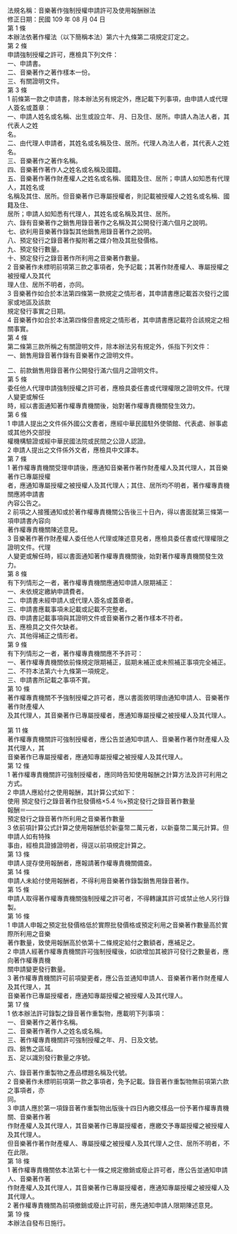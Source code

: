 法規名稱：音樂著作強制授權申請許可及使用報酬辦法  
修正日期：民國 109 年 08 月 04 日  
第 1 條  
本辦法依著作權法（以下簡稱本法）第六十九條第二項規定訂定之。  
第 2 條  
申請強制授權之許可，應檢具下列文件：  
一、申請書。  
二、音樂著作之著作樣本一份。  
三、有關證明文件。  
第 3 條  
1 前條第一款之申請書，除本辦法另有規定外，應記載下列事項，由申請人或代理人簽名或蓋章：  
一、申請人姓名或名稱、出生或設立年、月、日及住、居所。申請人為法人者，其代表人之姓  
名。  
二、由代理人申請者，其姓名或名稱及住、居所。代理人為法人者，其代表人之姓名。  
三、音樂著作之著作名稱。  
四、音樂著作著作人之姓名或名稱及國籍。  
五、音樂著作著作財產權人之姓名或名稱、國籍及住、居所；申請人如知悉有代理人，其姓名或  
名稱及其住、居所。但音樂著作已專屬授權者，則記載被授權人之姓名或名稱、國籍及住、  
居所；申請人如知悉有代理人，其姓名或名稱及其住、居所。  
六、錄有音樂著作之銷售用錄音著作之名稱及其公開發行滿六個月之說明。  
七、欲利用音樂著作錄製其他銷售用錄音著作之說明。  
八、預定發行之錄音著作擬附著之媒介物及其批發價格。  
九、預定發行數量。  
十、預定發行之錄音著作所利用之音樂著作數量。  
2 音樂著作未標明前項第三款之事項者，免予記載；其著作財產權人、專屬授權之被授權人及其代  
理人住、居所不明者，亦同。  
3 音樂著作如合於本法第四條第一款規定之情形者，其申請書應記載首次發行之國家或地區及該款  
規定發行事實之日期。  
4 音樂著作如合於本法第四條但書規定之情形者，其申請書應記載符合該規定之相關事實。  
第 4 條  
第二條第三款所稱之有關證明文件，除本辦法另有規定外，係指下列文件：  
一、銷售用錄音著作錄有音樂著作之證明文件。  


二、前款銷售用錄音著作公開發行滿六個月之證明文件。  
第 5 條  
委任他人代理申請強制授權之許可者，應檢具委任書或代理權限之證明文件。代理人變更或解任  
時，經以書面通知著作權專責機關後，始對著作權專責機關發生效力。  
第 6 條  
1 申請人提出之文件係外國公文書者，應經中華民國駐外使領館、代表處、辦事處或其他外交部授  
權機構驗證或經中華民國法院或民間之公證人認證。  
2 申請人提出之文件係外文者，應檢具中文譯本。  
第 7 條  
1 著作權專責機關受理申請後，應通知音樂著作著作財產權人及其代理人，其音樂著作已專屬授權  
者，應通知專屬授權之被授權人及其代理人；其住、居所均不明者，著作權專責機關應將申請書  
內容公告之。  
2 前項之人接獲通知或於著作權專責機關公告後三十日內，得以書面就第三條第一項申請書內容向  
著作權專責機關陳述意見。  
3 音樂著作著作財產權人委任他人代理或陳述意見者，應檢具委任書或代理權限之證明文件。代理  
人變更或解任時，經以書面通知著作權專責機關後，始對著作權專責機關發生效力。  
第 8 條  
有下列情形之一者，著作權專責機關應通知申請人限期補正：  
一、未依規定繳納申請費者。  
二、申請書未經申請人或代理人簽名或蓋章者。  
三、申請書應載事項未記載或記載不完整者。  
四、申請書記載事項與其證明文件或音樂著作之著作樣本不符者。  
五、應檢具之文件欠缺者。  
六、其他得補正之情形者。  
第 9 條  
有下列情形之一者，著作權專責機關應不予許可：  
一、著作權專責機關依前條規定限期補正，屆期未補正或未照補正事項完全補正。  
二、不符本法第六十九條第一項規定。  
三、申請書所記載之事項不實。  
第 10 條  
著作權專責機關不予強制授權之許可者，應以書面敘明理由通知申請人、音樂著作著作財產權人  
及其代理人，其音樂著作已專屬授權者，應通知專屬授權之被授權人及其代理人。  


第 11 條  
著作權專責機關許可強制授權者，應公告並通知申請人、音樂著作著作財產權人及其代理人，其  
音樂著作已專屬授權者，應通知專屬授權之被授權人及其代理人。  
第 12 條  
1 著作權專責機關許可強制授權者，應同時告知使用報酬之計算方法及許可利用之方式。  
2 申請人應給付之使用報酬，其計算公式如下：  
使用 預定發行之錄音著作批發價格×5.4 ％×預定發行之錄音著作數量  
報酬＝─────────────────────────────  
預定發行之錄音著作所利用之音樂著作數量  
3 依前項計算公式計算之使用報酬低於新臺幣二萬元者，以新臺幣二萬元計算。但申請人如有特殊  
事由，經檢具證據證明者，得逕以前項規定計算之。  
第 13 條  
申請人提存使用報酬者，應報請著作權專責機關備查。  
第 14 條  
申請人未給付使用報酬者，不得利用音樂著作錄製銷售用錄音著作。  
第 15 條  
申請人取得著作權專責機關強制授權之許可者，不得轉讓其許可或禁止他人另行錄製。  
第 16 條  
1 申請人申報之預定批發價格低於實際批發價格或預定利用之音樂著作數量高於實際所利用之音樂  
著作數量，致使用報酬高於依第十二條規定給付之數額者，應補足之。  
2 申請人經著作權專責機關許可強制授權後，如欲增加其被許可發行之數量者，應向著作權專責機  
關申請變更發行數量。  
3 著作權專責機關許可前項變更者，應公告並通知申請人、音樂著作著作財產權人及其代理人，其  
音樂著作已專屬授權者，應通知專屬授權之被授權人及其代理人。  
第 17 條  
1 依本辦法許可錄製之錄音著作重製物，應載明下列事項：  
一、音樂著作之著作名稱。  
二、音樂著作著作人之姓名或名稱。  
三、著作權專責機關許可強制授權之年、月、日及文號。  
四、銷售之區域。  
五、足以識別發行數量之序號。  


六、錄音著作重製物之產品標題名稱及代號。  
2 音樂著作未標明前項第一款之事項者，免予記載。錄音著作重製物無前項第六款之事項者，亦  
同。  
3 申請人應於第一項錄音著作重製物出版後十四日內繳交樣品一份予著作權專責機關、音樂著作著  
作財產權人及其代理人，其音樂著作已專屬授權者，應繳交予專屬授權之被授權人及其代理人。  
但音樂著作著作財產權人、專屬授權之被授權人及其代理人之住、居所不明者，不在此限。  
第 18 條  
1 著作權專責機關依本法第七十一條之規定撤銷或廢止許可者，應公告並通知申請人、音樂著作著  
作財產權人及其代理人，其音樂著作已專屬授權者，應通知專屬授權之被授權人及其代理人。  
2 著作權專責機關為前項撤銷或廢止許可前，應先通知申請人限期陳述意見。  
第 19 條  
本辦法自發布日施行。  


